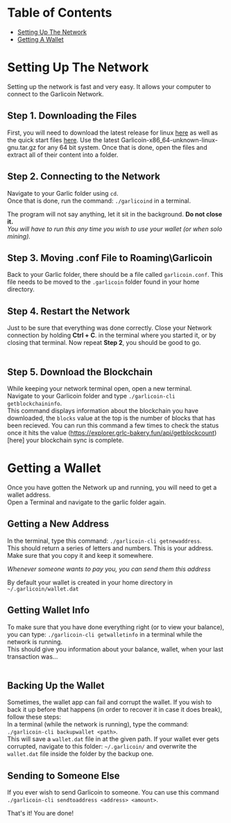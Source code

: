 # Table of Contents
- [Setting Up The Network](#setting-up-the-network)
- [Getting A Wallet](#getting-a-wallet)

# Setting Up The Network
Setting up the network is fast and very easy. It allows your computer to connect to the Garlicoin Network.

## Step 1. Downloading the Files
First, you will need to download the latest release for linux [here](https://github.com/GarlicoinOrg/Garlicoin/releases) as well as the quick start files [here](ROOT/files/wallet-nix.zip). 
Use the latest Garlicoin-x86_64-unknown-linux-gnu.tar.gz for any 64 bit system.
Once that is done, open the files and extract all of their content into a folder.  

## Step 2. Connecting to the Network
Navigate to your Garlic folder using `cd`.  
Once that is done, run the command: `./garlicoind` in a terminal.
<br>

The program will not say anything, let it sit in the background. **Do not close it.**  
*You will have to run this any time you wish to use your wallet (or when solo mining).*

## Step 3. Moving .conf File to Roaming\Garlicoin
Back to your Garlic folder, there should be a file called `garlicoin.conf`. This file needs to be moved to the `.garlicoin` folder found in your home directory.

## Step 4. Restart the Network
Just to be sure that everything was done correctly. Close your Network connection by holding **Ctrl + C**.   in the terminal where you started it, or by closing that terminal.
Now repeat **Step 2**, you should be good to go.  
<br>

## Step 5. Download the Blockchain
While keeping your network terminal open, open a new terminal.  
Navigate to your Garlicoin folder and type `./garlicoin-cli getblockchaininfo`.  
This command displays information about the blockchain you have downloaded, the `blocks` value at the top is the number of blocks that has been recieved. You can run this command a few times to check the status once it hits the value (https://explorer.grlc-bakery.fun/api/getblockcount)[here] your blockchain sync is complete.

# Getting a Wallet
Once you have gotten the Network up and running, you will need to get a wallet address.  
Open a Terminal and navigate to the garlic folder again.

## Getting a New Address
In the terminal, type this command: `./garlicoin-cli getnewaddress`.  
This should return a series of letters and numbers. This is your address. Make sure that you copy it and keep it somewhere.

*Whenever someone wants to pay you, you can send them this address*

By default your wallet is created in your home directory in `~/.garlicoin/wallet.dat`

## Getting Wallet Info
To make sure that you have done everything right (or to view your balance), you can type: `./garlicoin-cli getwalletinfo` in a terminal while the network is running.  
This should give you information about your balance, wallet, when your last transaction was...  
<br>

## Backing Up the Wallet
Sometimes, the wallet app can fail and corrupt the wallet. If you wish to back it up before that happens (in order to recover it in case it does break), follow these steps:  
In a terminal (while the network is running), type the command: `./garlicoin-cli backupwallet <path>`.  
This will save a `wallet.dat` file in at the given path. If your wallet ever gets corrupted, navigate to this folder:
`~/.garlicoin/`
and overwrite the `wallet.dat` file inside the folder by the backup one.

## Sending to Someone Else
If you ever wish to send Garlicoin to someone. You can use this command `./garlicoin-cli sendtoaddress <address> <amount>`.

That's it! You are done!
